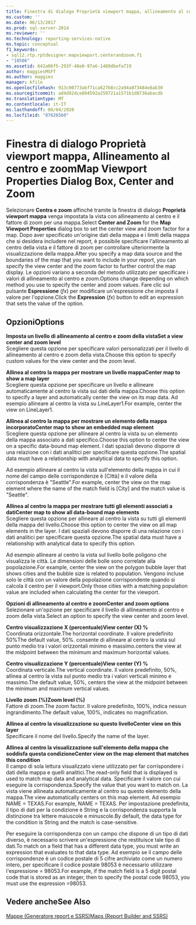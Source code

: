```yaml
---
title: Finestra di dialogo Proprietà viewport mappa, allineamento al centro e zoom | Microsoft Docs
ms.custom: ''
ms.date: 06/13/2017
ms.prod: sql-server-2014
ms.reviewer: ''
ms.technology: reporting-services-native
ms.topic: conceptual
f1_keywords:
- sql12.rtp.rptdesigner.mapviewport.centerandzoom.f1
- "10506"
ms.assetid: 642a06f5-293f-48e0-97a6-1489dbefa719
author: maggiesMSFT
ms.author: maggies
manager: kfile
ms.openlocfilehash: 913c00773abf71ca627b8cc2a94a873484e8ab30
ms.sourcegitcommit: ad4d92dce894592a259721a1571b1d8736abacdb
ms.translationtype: MT
ms.contentlocale: it-IT
ms.lasthandoff: 08/04/2020
ms.locfileid: "87626560"
---
```

# <a name="map-viewport-properties-dialog-box-center-and-zoom"></a><span data-ttu-id="6cb21-102">Finestra di dialogo Proprietà viewport mappa, Allineamento al centro e zoom</span><span class="sxs-lookup"><span data-stu-id="6cb21-102">Map Viewport Properties Dialog Box, Center and Zoom</span></span>
  <span data-ttu-id="6cb21-103">Selezionare **Centra e zoom** affinché tramite la finestra di dialogo **Proprietà viewport mappa** venga impostata la vista con allineamento al centro e il fattore di zoom per una mappa.</span><span class="sxs-lookup"><span data-stu-id="6cb21-103">Select **Center and Zoom** for the **Map Viewport Properties** dialog box to set the center view and zoom factor for a map.</span></span> <span data-ttu-id="6cb21-104">Dopo aver specificato un'origine dati della mappa e i limiti della mappa che si desidera includere nel report, è possibile specificare l'allineamento al centro della vista e il fattore di zoom per controllare ulteriormente la visualizzazione della mappa.</span><span class="sxs-lookup"><span data-stu-id="6cb21-104">After you specify a map data source and the boundaries of the map that you want to include in your report, you can specify the view center and the zoom factor to further control the map display.</span></span> <span data-ttu-id="6cb21-105">Le opzioni variano a seconda del metodo utilizzato per specificare i valori di allineamento al centro e zoom.</span><span class="sxs-lookup"><span data-stu-id="6cb21-105">Options change depending on which method you use to specify the center and zoom values.</span></span> <span data-ttu-id="6cb21-106">Fare clic sul pulsante **Espressione** (*fx*) per modificare un'espressione che imposta il valore per l'opzione.</span><span class="sxs-lookup"><span data-stu-id="6cb21-106">Click the **Expression** (*fx*) button to edit an expression that sets the value of the option.</span></span>  
  
## <a name="options"></a><span data-ttu-id="6cb21-107">Opzioni</span><span class="sxs-lookup"><span data-stu-id="6cb21-107">Options</span></span>  
 <span data-ttu-id="6cb21-108">**Imposta un livello di allineamento al centro e zoom della vista**</span><span class="sxs-lookup"><span data-stu-id="6cb21-108">**Set a view center and zoom level**</span></span>  
 <span data-ttu-id="6cb21-109">Scegliere questa opzione per specificare valori personalizzati per il livello di allineamento al centro e zoom della vista.</span><span class="sxs-lookup"><span data-stu-id="6cb21-109">Choose this option to specify custom values for the view center and the zoom level.</span></span>  
  
 <span data-ttu-id="6cb21-110">**Allinea al centro la mappa per mostrare un livello mappa**</span><span class="sxs-lookup"><span data-stu-id="6cb21-110">**Center map to show a map layer**</span></span>  
 <span data-ttu-id="6cb21-111">Scegliere questa opzione per specificare un livello e allineare automaticamente al centro la vista sui dati della mappa.</span><span class="sxs-lookup"><span data-stu-id="6cb21-111">Choose this option to specify a layer and automatically center the view on its map data.</span></span> <span data-ttu-id="6cb21-112">Ad esempio allineare al centro la vista su LineLayer1.</span><span class="sxs-lookup"><span data-stu-id="6cb21-112">For example, center the view on LineLayer1.</span></span>  
  
 <span data-ttu-id="6cb21-113">**Allinea al centro la mappa per mostrare un elemento della mappa incorporato**</span><span class="sxs-lookup"><span data-stu-id="6cb21-113">**Center map to show an embedded map element**</span></span>  
 <span data-ttu-id="6cb21-114">Scegliere questa opzione per allineare al centro la vista su un elemento della mappa associato a dati specifico.</span><span class="sxs-lookup"><span data-stu-id="6cb21-114">Choose this option to center the view on a specific data-bound map element.</span></span> <span data-ttu-id="6cb21-115">I dati spaziali devono disporre di una relazione con i dati analitici per specificare questa opzione.</span><span class="sxs-lookup"><span data-stu-id="6cb21-115">The spatial data must have a relationship with analytical data to specify this option.</span></span>  
  
 <span data-ttu-id="6cb21-116">Ad esempio allineare al centro la vista sull'elemento della mappa in cui il nome del campo delle corrispondenze è [Città] e il valore della corrispondenza è "Seattle".</span><span class="sxs-lookup"><span data-stu-id="6cb21-116">For example, center the view on the map element where the name of the match field is [City] and the match value is "Seattle".</span></span>  
  
 <span data-ttu-id="6cb21-117">**Allinea al centro la mappa per mostrare tutti gli elementi associati a dati**</span><span class="sxs-lookup"><span data-stu-id="6cb21-117">**Center map to show all data-bound map elements**</span></span>  
 <span data-ttu-id="6cb21-118">Scegliere questa opzione per allineare al centro la vista su tutti gli elementi della mappa del livello.</span><span class="sxs-lookup"><span data-stu-id="6cb21-118">Choose this option to center the view on all map elements in the layer.</span></span> <span data-ttu-id="6cb21-119">I dati spaziali devono disporre di una relazione con i dati analitici per specificare questa opzione.</span><span class="sxs-lookup"><span data-stu-id="6cb21-119">The spatial data must have a relationship with analytical data to specify this option.</span></span>  
  
 <span data-ttu-id="6cb21-120">Ad esempio allineare al centro la vista sul livello bolle poligono che visualizza le città. Le dimensioni delle bolle sono correlate alla popolazione.</span><span class="sxs-lookup"><span data-stu-id="6cb21-120">For example, center the view on the polygon bubble layer that shows cities and the bubble size is related to population.</span></span> <span data-ttu-id="6cb21-121">Vengono incluse solo le città con un valore della popolazione corrispondente quando si calcola il centro per il viewport.</span><span class="sxs-lookup"><span data-stu-id="6cb21-121">Only those cities with a matching population value are included when calculating the center for the viewport.</span></span>  
  
 <span data-ttu-id="6cb21-122">**Opzioni di allineamento al centro e zoom**</span><span class="sxs-lookup"><span data-stu-id="6cb21-122">**Center and zoom options**</span></span>  
 <span data-ttu-id="6cb21-123">Selezionare un'opzione per specificare il livello di allineamento al centro e zoom della vista.</span><span class="sxs-lookup"><span data-stu-id="6cb21-123">Select an option to specify the view center and zoom level.</span></span>  
  
 <span data-ttu-id="6cb21-124">**Centro visualizzazione X (percentuale)**</span><span class="sxs-lookup"><span data-stu-id="6cb21-124">**View center (X) %**</span></span>  
 <span data-ttu-id="6cb21-125">Coordinata orizzontale.</span><span class="sxs-lookup"><span data-stu-id="6cb21-125">The horizontal coordinate.</span></span> <span data-ttu-id="6cb21-126">Il valore predefinito 50%</span><span class="sxs-lookup"><span data-stu-id="6cb21-126">The default value, 50%.</span></span> <span data-ttu-id="6cb21-127">consente di allineare al centro la vista sul punto medio tra i valori orizzontali minimo e massimo.</span><span class="sxs-lookup"><span data-stu-id="6cb21-127">centers the view at the midpoint between the minimum and maximum horizontal values.</span></span>  
  
 <span data-ttu-id="6cb21-128">**Centro visualizzazione Y (percentuale)**</span><span class="sxs-lookup"><span data-stu-id="6cb21-128">**View center (Y) %**</span></span>  
 <span data-ttu-id="6cb21-129">Coordinata verticale.</span><span class="sxs-lookup"><span data-stu-id="6cb21-129">The vertical coordinate.</span></span> <span data-ttu-id="6cb21-130">Il valore predefinito, 50%, allinea al centro la vista sul punto medio tra i valori verticali minimo e massimo.</span><span class="sxs-lookup"><span data-stu-id="6cb21-130">The default value, 50%, centers the view at the midpoint between the minimum and maximum vertical values.</span></span>  
  
 <span data-ttu-id="6cb21-131">**Livello zoom (%)**</span><span class="sxs-lookup"><span data-stu-id="6cb21-131">**Zoom level (%)**</span></span>  
 <span data-ttu-id="6cb21-132">Fattore di zoom.</span><span class="sxs-lookup"><span data-stu-id="6cb21-132">The zoom factor.</span></span> <span data-ttu-id="6cb21-133">Il valore predefinito, 100%, indica nessun ingrandimento.</span><span class="sxs-lookup"><span data-stu-id="6cb21-133">The default value, 100%, indicates no magnification.</span></span>  
  
 <span data-ttu-id="6cb21-134">**Allinea al centro la visualizzazione su questo livello**</span><span class="sxs-lookup"><span data-stu-id="6cb21-134">**Center view on this layer**</span></span>  
 <span data-ttu-id="6cb21-135">Specificare il nome del livello.</span><span class="sxs-lookup"><span data-stu-id="6cb21-135">Specify the name of the layer.</span></span>  
  
 <span data-ttu-id="6cb21-136">**Allinea al centro la visualizzazione sull'elemento della mappa che soddisfa questa condizione**</span><span class="sxs-lookup"><span data-stu-id="6cb21-136">**Center view on the map element that matches this condition**</span></span>  
 <span data-ttu-id="6cb21-137">Il campo di sola lettura visualizzato viene utilizzato per far corrispondere i dati della mappa e quelli analitici.</span><span class="sxs-lookup"><span data-stu-id="6cb21-137">The read-only field that is displayed is used to match map data and analytical data.</span></span> <span data-ttu-id="6cb21-138">Specificare il valore con cui eseguire la corrispondenza.</span><span class="sxs-lookup"><span data-stu-id="6cb21-138">Specify the value that you want to match on.</span></span> <span data-ttu-id="6cb21-139">La vista viene allineata automaticamente al centro su questo elemento della mappa.</span><span class="sxs-lookup"><span data-stu-id="6cb21-139">The view automatically centers on this map element.</span></span> <span data-ttu-id="6cb21-140">Ad esempio NAME = TEXAS.</span><span class="sxs-lookup"><span data-stu-id="6cb21-140">For example, NAME = TEXAS.</span></span> <span data-ttu-id="6cb21-141">Per impostazione predefinita, il tipo di dati per la condizione è String e la corrispondenza supporta la distinzione tra lettere maiuscole e minuscole.</span><span class="sxs-lookup"><span data-stu-id="6cb21-141">By default, the data type for the condition is String and the match is case-sensitive.</span></span>  
  
 <span data-ttu-id="6cb21-142">Per eseguire la corrispondenza con un campo che dispone di un tipo di dati diverso, è necessario scrivere un'espressione che restituisce tale tipo di dati.</span><span class="sxs-lookup"><span data-stu-id="6cb21-142">To match on a field that has a different data type, you must write an expression that evaluates to that data type.</span></span> <span data-ttu-id="6cb21-143">Ad esempio se il campo delle corrispondenze è un codice postale di 5 cifre archiviato come un numero intero, per specificare il codice postale 98053 è necessario utilizzare l'espressione = 98053.</span><span class="sxs-lookup"><span data-stu-id="6cb21-143">For example, if the match field is a 5 digit postal code that is stored as an integer, then to specify the postal code 98053, you must use the expression =98053.</span></span>  
  
## <a name="see-also"></a><span data-ttu-id="6cb21-144">Vedere anche</span><span class="sxs-lookup"><span data-stu-id="6cb21-144">See Also</span></span>  
 [<span data-ttu-id="6cb21-145">Mappe &#40;Generatore report e SSRS&#41;</span><span class="sxs-lookup"><span data-stu-id="6cb21-145">Maps &#40;Report Builder and SSRS&#41;</span></span>](report-design/maps-report-builder-and-ssrs.md)  
  
  
